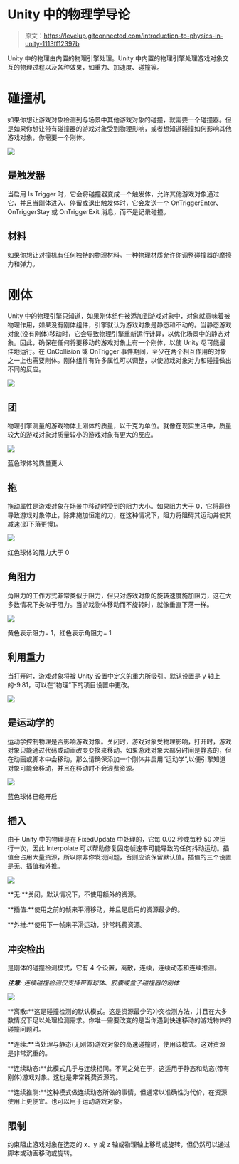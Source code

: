 # Unity 中的物理学导论

> 原文：<https://levelup.gitconnected.com/introduction-to-physics-in-unity-1113ff12397b>

Unity 中的物理由内置的物理引擎处理。Unity 中内置的物理引擎处理游戏对象交互的物理过程以及各种效果，如重力、加速度、碰撞等。

# 碰撞机

如果你想让游戏对象检测到与场景中其他游戏对象的碰撞，就需要一个碰撞器。但是如果你想让带有碰撞器的游戏对象受到物理影响，或者想知道碰撞如何影响其他游戏对象，你需要一个刚体。

![](img/b6e2a730bec1f8a038d78dffce375c67.png)

## 是触发器

当启用 Is Trigger 时，它会将碰撞器变成一个触发体，允许其他游戏对象通过它，并且当刚体进入、停留或退出触发体时，它会发送一个 OnTriggerEnter、OnTriggerStay 或 OnTriggerExit 消息，而不是记录碰撞。

## 材料

如果你想让对撞机有任何独特的物理材料。一种物理材质允许你调整碰撞器的摩擦力和弹力。

# 刚体

Unity 中的物理引擎只知道，如果刚体组件被添加到游戏对象中，对象就意味着被物理作用，如果没有刚体组件，引擎就认为游戏对象是静态和不动的。当静态游戏对象(没有刚体)移动时，它会导致物理引擎重新运行计算，以优化场景中的静态对象。因此，确保在任何将要移动的游戏对象上有一个刚体，以使 Unity 尽可能最佳地运行。在 OnCollision 或 OnTrigger 事件期间，至少在两个相互作用的对象之一上也需要刚体。刚体组件有许多属性可以调整，以使游戏对象对力和碰撞做出不同的反应。

![](img/39ca8726677302e10062ea94e46ba3a4.png)

## 团

物理引擎测量的游戏物体上刚体的质量，以千克为单位。就像在现实生活中，质量较大的游戏对象对质量较小的游戏对象有更大的反应。

![](img/e1af053c105b2efd3eed966dda645d30.png)

蓝色球体的质量更大

## 拖

拖动属性是游戏对象在场景中移动时受到的阻力大小。如果阻力大于 0，它将最终导致游戏对象停止，除非施加恒定的力，在这种情况下，阻力将阻碍其运动并使其减速(即下落更慢)。

![](img/2c29389a79afa2967402a2092b51b154.png)

红色球体的阻力大于 0

## 角阻力

角阻力的工作方式非常类似于阻力，但只对游戏对象的旋转速度施加阻力，这在大多数情况下类似于阻力。当游戏物体移动而不旋转时，就像垂直下落一样。

![](img/5db28b97296e68990f880ee4fd131993.png)

黄色表示阻力= 1，红色表示角阻力= 1

## 利用重力

当打开时，游戏对象将被 Unity 设置中定义的重力所吸引。默认设置是 y 轴上的-9.81，可以在“物理”下的项目设置中更改。

![](img/8b9664fc5f621a8681d97493e4c56c0f.png)

## 是运动学的

运动学控制物理是否影响游戏对象。关闭时，游戏对象受物理影响，打开时，游戏对象只能通过代码或动画改变变换来移动。如果游戏对象大部分时间是静态的，但在动画或脚本中会移动，那么请确保添加一个刚体并启用“运动学”,以便引擎知道对象可能会移动，并且在移动时不会浪费资源。

![](img/385a6286d5db3f04f0f5b62ce98cb86c.png)

蓝色球体已经开启

## 插入

由于 Unity 中的物理是在 FixedUpdate 中处理的，它每 0.02 秒或每秒 50 次运行一次，因此 Interpolate 可以帮助修复固定帧速率可能导致的任何抖动运动。插值会占用大量资源，所以除非你发现问题，否则应该保留默认值。插值的三个设置是无、插值和外推。

![](img/e1a24a51206dfe0be981ad635acc51dc.png)

**无:**关闭，默认情况下，不使用额外的资源。

**插值:**使用之前的帧来平滑移动，并且是启用的资源最少的。

**外推:**使用下一帧来平滑运动，非常耗费资源。

## 冲突检出

是刚体的碰撞检测模式，它有 4 个设置，离散，连续，连续动态和连续推测。

***注意:*** *连续碰撞检测仅支持带有球体、胶囊或盒子碰撞器的刚体*

![](img/45606dc67d9e9d3cb961f2bb0f373394.png)

**离散:**这是碰撞检测的默认模式。这是资源最少的冲突检测方法，并且在大多数情况下足以处理检测需求。你唯一需要改变的是当你遇到快速移动的游戏物体的碰撞问题时。

**连续:**当处理与静态(无刚体)游戏对象的高速碰撞时，使用该模式。这对资源是非常沉重的。

**连续动态:**此模式几乎与连续相同。不同之处在于，这适用于静态和动态(带有刚体)游戏对象。这也是非常耗费资源的。

**连续推测:**这种模式做连续动态所做的事情，但通常以准确性为代价，在资源使用上更便宜。也可以用于运动游戏对象。

## 限制

约束阻止游戏对象在选定的 x、y 或 z 轴或物理轴上移动或旋转，但仍然可以通过脚本或动画移动或旋转。